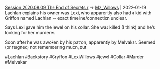 [Session 2020.08.09 The End of Secrets r](../sessions/notes_matteo_brianedit/Session%202020.08.09%20The%20End%20of%20Secrets%20r.md) -> [Mz_Willows](../people/Mz_Willows.md) | 2022-01-19
Lachlan explains his owner was Lexi, who apparently also had a kid with Griffon named Lachlan -- exact timeline/connection unclear.

Says Lexi gave him the jewel on his collar. She was killed (I think) and he’s looking for her murderer.

Soon after he was awoken by his patron, apparently by Melvakar. Seemed (or feigned) not remembering much, but

#Lachlan #Backstory #Gryffon #LexiWillows #jewel #Collar #Murder #Melvakar 
